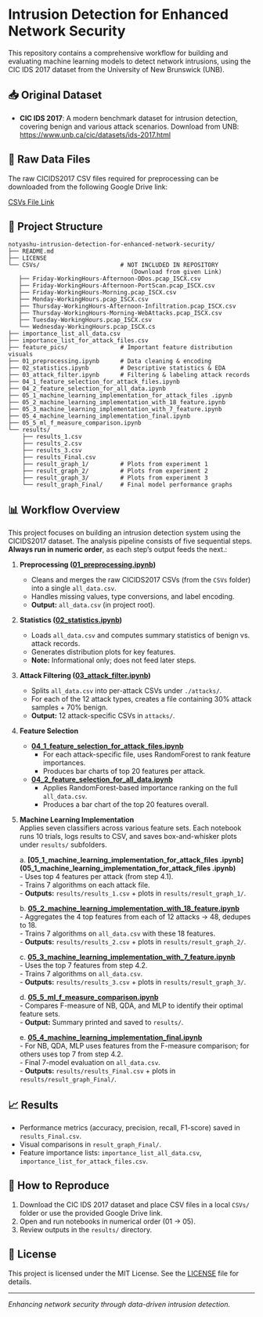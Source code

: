 # Intrusion Detection for Enhanced Network Security

This repository contains a comprehensive workflow for building and evaluating machine learning models to detect network intrusions, using the CIC IDS 2017 dataset from the University of New Brunswick (UNB).

## 📥 Original Dataset

- **CIC IDS 2017**: A modern benchmark dataset for intrusion detection, covering benign and various attack scenarios. Download from UNB:
  https://www.unb.ca/cic/datasets/ids-2017.html

## 📂 Raw Data Files

The raw CICIDS2017 CSV files required for preprocessing can be downloaded from the following Google Drive link:

[CSVs File Link](https://drive.google.com/drive/folders/1GtoNMR5SUJ81wkDLXINBwcJ8HtZbABhi?usp=sharing)

## 🚀 Project Structure

```
notyashu-intrusion-detection-for-enhanced-network-security/
├── README.md
├── LICENSE
└── CSVs/                       # NOT INCLUDED IN REPOSITORY
                                   (Download from given Link)
   ├── Friday-WorkingHours-Afternoon-DDos.pcap_ISCX.csv
   ├── Friday-WorkingHours-Afternoon-PortScan.pcap_ISCX.csv
   ├── Friday-WorkingHours-Morning.pcap_ISCX.csv
   ├── Monday-WorkingHours.pcap_ISCX.csv
   ├── Thursday-WorkingHours-Afternoon-Infiltration.pcap_ISCX.csv
   ├── Thursday-WorkingHours-Morning-WebAttacks.pcap_ISCX.csv
   ├── Tuesday-WorkingHours.pcap_ISCX.csv
   └── Wednesday-WorkingHours.pcap_ISCX.cs
├── importance_list_all_data.csv
├── importance_list_for_attack_files.csv
├── feature_pics/               # Important feature distribution visuals
├── 01_preprocessing.ipynb      # Data cleaning & encoding
├── 02_statistics.ipynb         # Descriptive statistics & EDA
├── 03_attack_filter.ipynb      # Filtering & labeling attack records
├── 04_1_feature_selection_for_attack_files.ipynb
├── 04_2_feature_selection_for_all_data.ipynb
├── 05_1_machine_learning_implementation_for_attack_files .ipynb
├── 05_2_machine_learning_implementation_with_18_feature.ipynb
├── 05_3_machine_learning_implementation_with_7_feature.ipynb
├── 05_4_machine_learning_implementation_final.ipynb
├── 05_5_ml_f_measure_comparison.ipynb
└── results/
    ├── results_1.csv
    ├── results_2.csv
    ├── results_3.csv
    ├── results_Final.csv
    ├── result_graph_1/         # Plots from experiment 1
    ├── result_graph_2/         # Plots from experiment 2
    ├── result_graph_3/         # Plots from experiment 3
    └── result_graph_Final/     # Final model performance graphs
```

## 📊 Workflow Overview

This project focuses on building an intrusion detection system using the CICIDS2017 dataset. The analysis pipeline consists of five sequential steps.  **Always run in numeric order**, as each step’s output feeds the next.:


1.  **Preprocessing ([01_preprocessing.ipynb](01_preprocessing.ipynb))**  
    - Cleans and merges the raw CICIDS2017 CSVs (from the `CSVs` folder) into a single `all_data.csv`.  
    - Handles missing values, type conversions, and label encoding.  
    - **Output:** `all_data.csv` (in project root).

2.  **Statistics ([02_statistics.ipynb](02_statistics.ipynb))**  
    - Loads `all_data.csv` and computes summary statistics of benign vs. attack records.  
    - Generates distribution plots for key features.  
    - **Note:** Informational only; does not feed later steps.

3.  **Attack Filtering ([03_attack_filter.ipynb](03_attack_filter.ipynb))**  
    - Splits `all_data.csv` into per-attack CSVs under `./attacks/`.  
    - For each of the 12 attack types, creates a file containing 30% attack samples + 70% benign.  
    - **Output:** 12 attack-specific CSVs in `attacks/`.  

4.  **Feature Selection**  
    - **[04_1_feature_selection_for_attack_files.ipynb](04_1_feature_selection_for_attack_files.ipynb)**  
      - For each attack-specific file, uses RandomForest to rank feature importances.  
      - Produces bar charts of top 20 features per attack.  
    - **[04_2_feature_selection_for_all_data.ipynb](04_2_feature_selection_for_all_data.ipynb)**  
      - Applies RandomForest-based importance ranking on the full `all_data.csv`.  
      - Produces a bar chart of the top 20 features overall.

5.  **Machine Learning Implementation**  
    Applies seven classifiers across various feature sets. Each notebook runs 10 trials, logs results to CSV, and saves box-and-whisker plots under `results/` subfolders.

    a.  **[05_1_machine_learning_implementation_for_attack_files .ipynb](05_1_machine_learning_implementation_for_attack_files .ipynb)**  
        - Uses top 4 features per attack (from step 4.1).  
        - Trains 7 algorithms on each attack file.  
        - **Outputs:** `results/results_1.csv` + plots in `results/result_graph_1/`.  

    b.  **[05_2_machine_learning_implementation_with_18_feature.ipynb](05_2_machine_learning_implementation_with_18_feature.ipynb)**  
        - Aggregates the 4 top features from each of 12 attacks → 48, dedupes to 18.  
        - Trains 7 algorithms on `all_data.csv` with these 18 features.  
        - **Outputs:** `results/results_2.csv` + plots in `results/result_graph_2/`.  

    c.  **[05_3_machine_learning_implementation_with_7_feature.ipynb](05_3_machine_learning_implementation_with_7_feature.ipynb)**  
        - Uses the top 7 features from step 4.2.  
        - Trains 7 algorithms on `all_data.csv`.  
        - **Outputs:** `results/results_3.csv` + plots in `results/result_graph_3/`.  

    d.  **[05_5_ml_f_measure_comparison.ipynb](05_5_ml_f_measure_comparison.ipynb)**  
        - Compares F-measure of NB, QDA, and MLP to identify their optimal feature sets.  
        - **Output:** Summary printed and saved to `results/`.  

    e.  **[05_4_machine_learning_implementation_final.ipynb](05_4_machine_learning_implementation_final.ipynb)**  
        - For NB, QDA, MLP uses features from the F-measure comparison; for others uses top 7 from step 4.2.  
        - Final 7-model evaluation on `all_data.csv`.  
        - **Outputs:** `results/results_Final.csv` + plots in `results/result_graph_Final/`.  



## 📈 Results

- Performance metrics (accuracy, precision, recall, F1-score) saved in `results_Final.csv`.
- Visual comparisons in `result_graph_Final/`.
- Feature importance lists:  `importance_list_all_data.csv`, `importance_list_for_attack_files.csv`.

## 📝 How to Reproduce

1. Download the CIC IDS 2017 dataset and place CSV files in a local `CSVs/` folder or use the provided Google Drive link.
2. Open and run notebooks in numerical order (01 → 05).
3. Review outputs in the `results/` directory.

## 📄 License

This project is licensed under the MIT License. See the [LICENSE](LICENSE) file for details.

---
*Enhancing network security through data-driven intrusion detection.*
